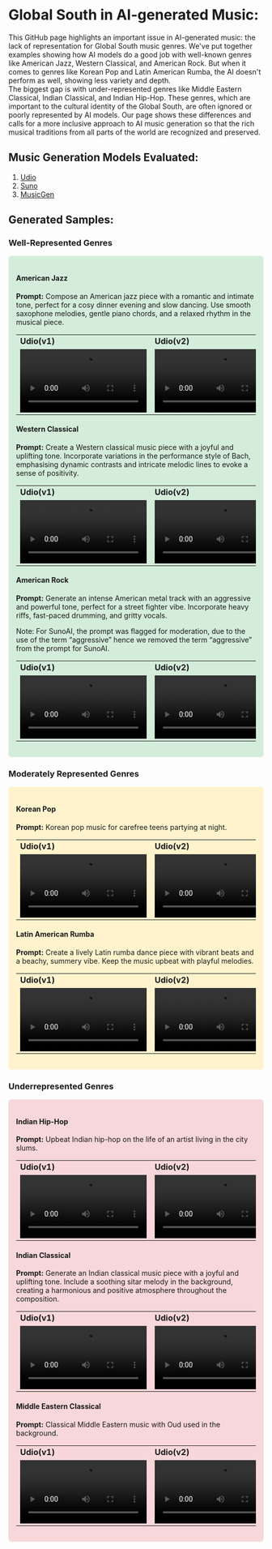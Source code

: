# Global South in AI-generated Music:
This GitHub page highlights an important issue in AI-generated music: the lack of representation for Global South music genres. We've put together examples showing how AI models do a good job with well-known genres like American Jazz, Western Classical, and American Rock. But when it comes to genres like Korean Pop and Latin American Rumba, the AI doesn't perform as well, showing less variety and depth.<br/>
The biggest gap is with under-represented genres like Middle Eastern Classical, Indian Classical, and Indian Hip-Hop. These genres, which are important to the cultural identity of the Global South, are often ignored or poorly represented by AI models. Our page shows these differences and calls for a more inclusive approach to AI music generation so that the rich musical traditions from all parts of the world are recognized and preserved.

## Music Generation Models Evaluated: 
1. [Udio](https://www.udio.com/)
2. [Suno](https://suno.com/create)
3. [MusicGen](https://huggingface.co/spaces/facebook/MusicGen)

## Generated Samples:

### Well-Represented Genres
<div style="background-color: #d4edda; padding: 15px; border-radius: 5px;">
  <h4>American Jazz</h4>
  <p><strong>Prompt:</strong> Compose an American jazz piece with a romantic and intimate tone, perfect for a cosy dinner evening and slow dancing. Use smooth saxophone melodies, gentle piano chords, and a relaxed rhythm in the musical piece.</p>

<div>
  <table>
    <tr>
      <td><strong>Udio(v1)</strong></td>
      <td><strong>Udio(v2)</strong></td>
      <td><strong>MusicGen</strong></td>
      <td><strong>SunoAI(v1)</strong></td>
      <td><strong>SunoAI(v2)</strong></td>
    </tr>
    <tr>
      <td>
        <video controls width="250">
          <source src="Song%20Samples/American%20Jazz/Udio_v1.mp3" type="audio/mp3">
          Your browser does not support the video tag.
        </video>
      </td>
      <td>
        <video controls width="250">
          <source src="Song%20Samples/American%20Jazz/Udio_v2.mp3" type="audio/mp3">
          Your browser does not support the video tag.
        </video>
      </td>
      <td>
        <video controls width="250">
          <source src="Song%20Samples/American%20Jazz/MusicGen.wav" type="audio/wav">
          Your browser does not support the video tag.
        </video>
      </td>
      <td>
        <video controls width="250">
          <source src="Song%20Samples/American%20Jazz/Suno_v1.mp3" type="audio/mp3">
          Your browser does not support the video tag.
        </video>
      </td>
      <td>
        <video controls width="250">
          <source src="Song%20Samples/American%20Jazz/Suno_v2.mp3" type="audio/mp3">
          Your browser does not support the video tag.
        </video>
      </td>
    </tr>
  </table>
</div>

#### Western Classical
**Prompt:** Create a Western classical music piece with a joyful and uplifting tone. Incorporate variations in the performance style of Bach, emphasising dynamic contrasts and intricate melodic lines to evoke a sense of positivity.

<div>
  <table>
    <tr>
      <td><strong>Udio(v1)</strong></td>
      <td><strong>Udio(v2)</strong></td>
      <td><strong>MusicGen</strong></td>
      <td><strong>SunoAI(v1)</strong></td>
      <td><strong>SunoAI(v2)</strong></td>
    </tr>
    <tr>
      <td>
        <video controls width="250">
          <source src="Song%20Samples/Western%20Classical/Udio_v1.mp3" type="audio/mp3">
          Your browser does not support the video tag.
        </video>
      </td>
      <td>
        <video controls width="250">
          <source src="Song%20Samples/Western%20Classical/Udio_v2.mp3" type="audio/mp3">
          Your browser does not support the video tag.
        </video>
      </td>
      <td>
        <video controls width="250">
          <source src="Song%20Samples/Western%20Classical/MusicGen.wav" type="audio/wav">
          Your browser does not support the video tag.
        </video>
      </td>
      <td>
        <video controls width="250">
          <source src="Song%20Samples/Western%20Classical/Suno_v1.mp3" type="audio/mp3">
          Your browser does not support the video tag.
        </video>
      </td>
      <td>
        <video controls width="250">
          <source src="Song%20Samples/Western%20Classical/Suno_v2.mp3" type="audio/mp3">
          Your browser does not support the video tag.
        </video>
      </td>
    </tr>
  </table>
</div>

#### American Rock
**Prompt:** Generate an intense American metal track with an aggressive and powerful tone, perfect for a street fighter vibe. Incorporate heavy riffs, fast-paced drumming, and gritty vocals.

Note: For SunoAI, the prompt was flagged for moderation, due to the use of the term “aggressive” hence we removed the term “aggressive” from the prompt for SunoAI.

<div>
  <table>
    <tr>
      <td><strong>Udio(v1)</strong></td>
      <td><strong>Udio(v2)</strong></td>
      <td><strong>MusicGen</strong></td>
      <td><strong>SunoAI(v1)</strong></td>
      <td><strong>SunoAI(v2)</strong></td>
    </tr>
    <tr>
      <td>
        <video controls width="250">
          <source src="Song%20Samples/American%20Rock/Udio_v1.mp3" type="audio/mp3">
          Your browser does not support the video tag.
        </video>
      </td>
      <td>
        <video controls width="250">
          <source src="Song%20Samples/American%20Rock/Udio_v2.mp3" type="audio/mp3">
          Your browser does not support the video tag.
        </video>
      </td>
      <td>
        <video controls width="250">
          <source src="Song%20Samples/American%20Rock/MusicGen.wav" type="audio/wav">
          Your browser does not support the video tag.
        </video>
      </td>
      <td>
        <video controls width="250">
          <source src="Song%20Samples/American%20Rock/Suno_v1.mp3" type="audio/mp3">
          Your browser does not support the video tag.
        </video>
      </td>
      <td>
        <video controls width="250">
          <source src="Song%20Samples/Western%20Classical/Suno_v2.mp3" type="audio/mp3">
          Your browser does not support the video tag.
        </video>
      </td>
    </tr>
  </table>
</div>
</div>

### Moderately Represented Genres
<div style="background-color: #fff3cd; padding: 15px; border-radius: 5px;">

#### Korean Pop
**Prompt:** Korean pop music for carefree teens partying at night.

<div>
  <table>
    <tr>
      <td><strong>Udio(v1)</strong></td>
      <td><strong>Udio(v2)</strong></td>
      <td><strong>MusicGen</strong></td>
      <td><strong>SunoAI(v1)</strong></td>
      <td><strong>SunoAI(v2)</strong></td>
    </tr>
    <tr>
      <td>
        <video controls width="250">
          <source src="Song%20Samples/Korean%20Pop/Udio_v1.mp3" type="audio/mp3">
          Your browser does not support the video tag.
        </video>
      </td>
      <td>
        <video controls width="250">
          <source src="Song%20Samples/Korean%20Pop/Udio_v2.mp3" type="audio/mp3">
          Your browser does not support the video tag.
        </video>
      </td>
      <td>
        <video controls width="250">
          <source src="Song%20Samples/Korean%20Pop/MusicGen.wav" type="audio/wav">
          Your browser does not support the video tag.
        </video>
      </td>
      <td>
        <video controls width="250">
          <source src="Song%20Samples/Korean%20Pop/Suno_v1.mp3" type="audio/mp3">
          Your browser does not support the video tag.
        </video>
      </td>
      <td>
        <video controls width="250">
          <source src="Song%20Samples/Korean%20Pop/Suno_v2.mp3" type="audio/mp3">
          Your browser does not support the video tag.
        </video>
      </td>
    </tr>
  </table>
</div>

#### Latin American Rumba
**Prompt:** Create a lively Latin rumba dance piece with vibrant beats and a beachy, summery vibe. Keep the music upbeat with playful melodies.

<div>
  <table>
    <tr>
      <td><strong>Udio(v1)</strong></td>
      <td><strong>Udio(v2)</strong></td>
      <td><strong>MusicGen</strong></td>
      <td><strong>SunoAI(v1)</strong></td>
      <td><strong>SunoAI(v2)</strong></td>
    </tr>
    <tr>
      <td>
        <video controls width="250">
          <source src="Song%20Samples/Latin%20American%20Rumba/Udio_v1.mp3" type="audio/mp3">
          Your browser does not support the video tag.
        </video>
      </td>
      <td>
        <video controls width="250">
          <source src="Song%20Samples/Latin%20American%20Rumba/Udio_v2.mp3" type="audio/mp3">
          Your browser does not support the video tag.
        </video>
      </td>
      <td>
        <video controls width="250">
          <source src="Song%20Samples/Latin%20American%20Rumba/MusicGen.wav" type="audio/wav">
          Your browser does not support the video tag.
        </video>
      </td>
      <td>
        <video controls width="250">
          <source src="Song%20Samples/Latin%20American%20Rumba/Suno_v1.mp3" type="audio/mp3">
          Your browser does not support the video tag.
        </video>
      </td>
      <td>
        <video controls width="250">
          <source src="Song%20Samples/Latin%20American%20Rumba/Suno_v2.mp3" type="audio/mp3">
          Your browser does not support the video tag.
        </video>
      </td>
    </tr>
  </table>
</div>
</div>

### Underrepresented Genres
<div style="background-color: #f8d7da; padding: 15px; border-radius: 5px;">

#### Indian Hip-Hop
**Prompt:** Upbeat Indian hip-hop on the life of an artist living in the city slums.

<div>
  <table>
    <tr>
      <td><strong>Udio(v1)</strong></td>
      <td><strong>Udio(v2)</strong></td>
      <td><strong>MusicGen</strong></td>
      <td><strong>SunoAI(v1)</strong></td>
      <td><strong>SunoAI(v2)</strong></td>
    </tr>
    <tr>
      <td>
        <video controls width="250">
          <source src="Song%20Samples/Indian%20Hip-Hop/Udio_v1.mp3" type="audio/mp3">
          Your browser does not support the video tag.
        </video>
      </td>
      <td>
        <video controls width="250">
          <source src="Song%20Samples/Indian%20Hip-Hop/Udio_v2.mp3" type="audio/mp3">
          Your browser does not support the video tag.
        </video>
      </td>
      <td>
        <video controls width="250">
          <source src="Song%20Samples/Indian%20Hip-Hop/MusicGen.wav" type="audio/wav">
          Your browser does not support the video tag.
        </video>
      </td>
      <td>
        <video controls width="250">
          <source src="Song%20Samples/Indian%20Hip-Hop/Suno_v1.mp3" type="audio/mp3">
          Your browser does not support the video tag.
        </video>
      </td>
      <td>
        <video controls width="250">
          <source src="Song%20Samples/Indian%20Hip-Hop/Suno_v2.mp3" type="audio/mp3">
          Your browser does not support the video tag.
        </video>
      </td>
    </tr>
  </table>
</div>

#### Indian Classical
**Prompt:** Generate an Indian classical music piece with a joyful and uplifting tone. Include a soothing sitar melody in the background, creating a harmonious and positive atmosphere throughout the composition.

<div>
  <table>
    <tr>
      <td><strong>Udio(v1)</strong></td>
      <td><strong>Udio(v2)</strong></td>
      <td><strong>MusicGen</strong></td>
      <td><strong>SunoAI(v1)</strong></td>
      <td><strong>SunoAI(v2)</strong></td>
    </tr>
    <tr>
      <td>
        <video controls width="250">
          <source src="Song%20Samples/Indian%20Classical/Udio_v1.mp3" type="audio/mp3">
          Your browser does not support the video tag.
        </video>
      </td>
      <td>
        <video controls width="250">
          <source src="Song%20Samples/Indian%20Classical/Udio_v2.mp3" type="audio/mp3">
          Your browser does not support the video tag.
        </video>
      </td>
      <td>
        <video controls width="250">
          <source src="Song%20Samples/Indian%20Classical/MusicGen.wav" type="audio/wav">
          Your browser does not support the video tag.
        </video>
      </td>
      <td>
        <video controls width="250">
          <source src="Song%20Samples/Indian%20Classical/Suno_v1.mp3" type="audio/mp3">
          Your browser does not support the video tag.
        </video>
      </td>
      <td>
        <video controls width="250">
          <source src="Song%20Samples/Indian%20Classical/Suno_v2.mp3" type="audio/mp3">
          Your browser does not support the video tag.
        </video>
      </td>
    </tr>
  </table>
</div>

#### Middle Eastern Classical
**Prompt:** Classical Middle Eastern music with Oud used in the background.

<div>
  <table>
    <tr>
      <td><strong>Udio(v1)</strong></td>
      <td><strong>Udio(v2)</strong></td>
      <td><strong>MusicGen</strong></td>
      <td><strong>SunoAI(v1)</strong></td>
      <td><strong>SunoAI(v2)</strong></td>
    </tr>
    <tr>
      <td>
        <video controls width="250">
          <source src="Song%20Samples/Middle%20Eastern%20Classical/Udio_v1.mp3" type="audio/mp3">
          Your browser does not support the video tag.
        </video>
      </td>
      <td>
        <video controls width="250">
          <source src="Song%20Samples/Middle%20Eastern%20Classical/Udio_v2.mp3" type="audio/mp3">
          Your browser does not support the video tag.
        </video>
      </td>
      <td>
        <video controls width="250">
          <source src="Song%20Samples/Middle%20Eastern%20Classical/MusicGen.wav" type="audio/wav">
          Your browser does not support the video tag.
        </video>
      </td>
      <td>
        <video controls width="250">
          <source src="Song%20Samples/Middle%20Eastern%20Classical/Suno_v1.mp3" type="audio/mp3">
          Your browser does not support the video tag.
        </video>
      </td>
      <td>
        <video controls width="250">
          <source src="Song%20Samples/Middle%20Eastern%20Classical/Suno_v2.mp3" type="audio/mp3">
          Your browser does not support the video tag.
        </video>
      </td>
    </tr>
  </table>
</div>
</div>
